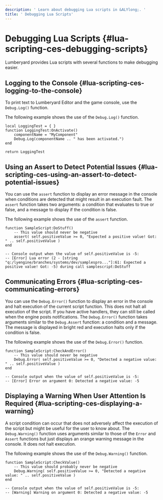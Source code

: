 ```yaml
---
description: ' Learn about debugging Lua scripts in &ALYlong;. '
title: ' Debugging Lua Scripts'
---
```

# Debugging Lua Scripts {#lua-scripting-ces-debugging-scripts}

Lumberyard provides Lua scripts with several functions to make debugging easier\.

## Logging to the Console {#lua-scripting-ces-logging-to-the-console}

To print text to Lumberyard Editor and the game console, use the `Debug.Log()` function\.

The following example shows the use of the `Debug.Log()` function\.

```
local LoggingTest = { }
function LoggingTest:OnActivate()
    componentName = "MyComponent"
    Debug.Log(componentName .. " has been activated.")
end

return LoggingTest
```

## Using an Assert to Detect Potential Issues {#lua-scripting-ces-using-an-assert-to-detect-potential-issues}

You can use the `assert` function to display an error message in the console when conditions are detected that might result in an execution fault\. The `assert` function takes two arguments: a condition that evaluates to true or false, and a message to display if the condition is false\.

The following example shows the use of the `assert` function\.

```
function SampleScript:DoStuff()
    -- This value should never be negative
    assert( self.positiveValue >= 0, "Expected a positive value! Got: " .. self.positiveValue )
end

-- Console output when the value of self.positiveValue is -5:
-- [Error] Lua error (2 - [string "q:/lyengine/branches/systems/dev/samplespro..."]:61: Expected a positive value! Got: -5) during call samplescript:DoStuff
```

## Communicating Errors {#lua-scripting-ces-communicating-errors}

You can use the `Debug.Error()` function to display an error in the console and halt execution of the current script function\. This does not halt all execution of the script\. If you have active handlers, they can still be called when the engine posts notifications\. The `Debug.Error()` function takes arguments similar to the `Debug.Assert` function: a condition and a message\. The message is displayed in bright red and execution halts only if the condition is false\.

The following example shows the use of the `Debug.Error()` function\.

```
function SampleScript:CheckAndError()
    -- This value should never be negative
    Debug.Error( self.positiveValue >= 0, "Detected a negative value: " .. self.positiveValue )
end

-- Console output when the value of self.positiveValue is -5:
-- [Error] Error on argument 0: Detected a negative value: -5
```

## Displaying a Warning When User Attention Is Required {#lua-scripting-ces-displaying-a-warning}

A script condition can occur that does not adversely affect the execution of the script but might be useful for the user to know about\. The `Debug.Warning()` function uses arguments similar to those of the `Error` and `Assert` functions but just displays an orange warning message in the console\. It does not halt execution\.

The following example shows the use of the `Debug.Warning()` function\.

```
function SampleScript:CheckValue()
    -- This value should probably never be negative
    Debug.Warning( self.positiveValue >= 0, "Detected a negative value: " .. self.positiveValue )
end

-- Console output when the value of self.positiveValue is -5:
-- [Warning] Warning on argument 0: Detected a negative value: -5
```
